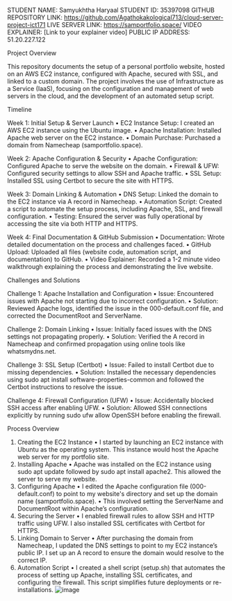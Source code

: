 STUDENT NAME: Samyukhtha Haryaal
STUDENT ID: 35397098
GITHUB REPOSITORY LINK: https://github.com/Agathokakological713/cloud-server-project-ict171
LIVE SERVER LINK: https://samportfolio.space/
VIDEO EXPLAINER: [Link to your explainer video]
PUBLIC IP ADDRESS: 51.20.227.122
 
Project Overview

This repository documents the setup of a personal portfolio website, hosted on an AWS EC2 instance, configured with Apache, secured with SSL, and linked to a custom domain. The project involves the use of Infrastructure as a Service (IaaS), focusing on the configuration and management of web servers in the cloud, and the development of an automated setup script.
 
Timeline

Week 1: Initial Setup & Server Launch
•	EC2 Instance Setup: I created an AWS EC2 instance using the Ubuntu image.
•	Apache Installation: Installed Apache web server on the EC2 instance.
•	Domain Purchase: Purchased a domain from Namecheap (samportfolio.space).

Week 2: Apache Configuration & Security
•	Apache Configuration: Configured Apache to serve the website on the domain.
•	Firewall & UFW: Configured security settings to allow SSH and Apache traffic.
•	SSL Setup: Installed SSL using Certbot to secure the site with HTTPS.

Week 3: Domain Linking & Automation
•	DNS Setup: Linked the domain to the EC2 instance via A record in Namecheap.
•	Automation Script: Created a script to automate the setup process, including Apache, SSL, and firewall configuration.
•	Testing: Ensured the server was fully operational by accessing the site via both HTTP and HTTPS.

Week 4: Final Documentation & GitHub Submission
•	Documentation: Wrote detailed documentation on the process and challenges faced.
•	GitHub Upload: Uploaded all files (website code, automation script, and documentation) to GitHub.
•	Video Explainer: Recorded a 1-2 minute video walkthrough explaining the process and demonstrating the live website.
 
Challenges and Solutions

Challenge 1: Apache Installation and Configuration
•	Issue: Encountered issues with Apache not starting due to incorrect configuration.
•	Solution: Reviewed Apache logs, identified the issue in the 000-default.conf file, and corrected the DocumentRoot and ServerName.

Challenge 2: Domain Linking
•	Issue: Initially faced issues with the DNS settings not propagating properly.
•	Solution: Verified the A record in Namecheap and confirmed propagation using online tools like whatsmydns.net.

Challenge 3: SSL Setup (Certbot)
•	Issue: Failed to install Certbot due to missing dependencies.
•	Solution: Installed the necessary dependencies using sudo apt install software-properties-common and followed the Certbot instructions to resolve the issue.

Challenge 4: Firewall Configuration (UFW)
•	Issue: Accidentally blocked SSH access after enabling UFW.
•	Solution: Allowed SSH connections explicitly by running sudo ufw allow OpenSSH before enabling the firewall.
 
Process Overview

1.	Creating the EC2 Instance
•	I started by launching an EC2 instance with Ubuntu as the operating system. This instance would host the Apache web server for my portfolio site.
2.	Installing Apache
•	Apache was installed on the EC2 instance using sudo apt update followed by sudo apt install apache2. This allowed the server to serve my website.
3.	Configuring Apache
•	I edited the Apache configuration file (000-default.conf) to point to my website's directory and set up the domain name (samportfolio.space).
•	This involved setting the ServerName and DocumentRoot within Apache’s configuration.
4.	Securing the Server
•	I enabled firewall rules to allow SSH and HTTP traffic using UFW. I also installed SSL certificates with Certbot for HTTPS.
5.	Linking Domain to Server
•	After purchasing the domain from Namecheap, I updated the DNS settings to point to my EC2 instance’s public IP. I set up an A record to ensure the domain would resolve to the correct IP.
6.	Automation Script
•	I created a shell script (setup.sh) that automates the process of setting up Apache, installing SSL certificates, and configuring the firewall. This script simplifies future deployments or re-installations.
![image](https://github.com/user-attachments/assets/5ac939d1-b699-4a03-b5cc-c37ac1720aab)

